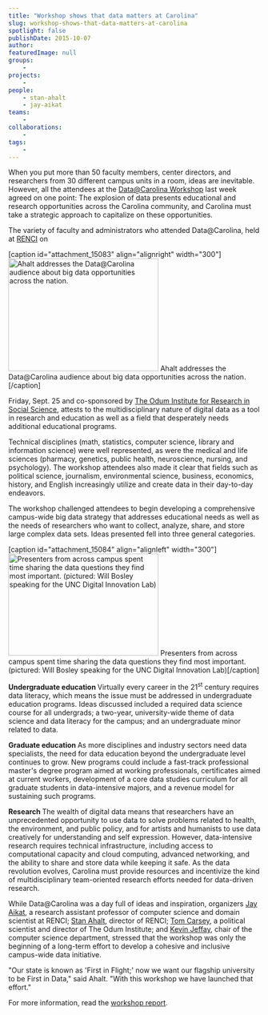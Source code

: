 ```yaml
---
title: "Workshop shows that data matters at Carolina"
slug: workshop-shows-that-data-matters-at-carolina
spotlight: false
publishDate: 2015-10-07
author: 
featuredImage: null
groups:
    - 
projects:
    - 
people:
    - stan-ahalt
    - jay-aikat
teams: 
    - 
collaborations:
    - 
tags:
    - 
---
```

When you put more than 50 faculty members, center directors, and researchers from 30 different campus units in a room, ideas are inevitable. However, all the attendees at the <a href="https://data.web.unc.edu/" target="_blank">Data@Carolina Workshop</a> last week agreed on one point: The explosion of data presents educational and research opportunities across the Carolina community, and Carolina must take a strategic approach to capitalize on these opportunities.



The variety of faculty and administrators who attended Data@Carolina, held at <a style="font-style: inherit; font-weight: inherit;" href="https://renci.org/" target="_blank">RENCI</a> on

[caption id="attachment_15083" align="alignright" width="300"]<a href="https://renci.org/wp-content/uploads/2015/10/IMG_3168_small.jpg"><img class="size-medium wp-image-15083" src="https://renci.org/wp-content/uploads/2015/10/IMG_3168_small-300x225.jpg" alt="Ahalt addresses the Data@Carolina audience about big data opportunities across the nation." width="300" height="225" /></a> Ahalt addresses the Data@Carolina audience about big data opportunities across the nation.[/caption]

Friday, Sept. 25 and co-sponsored by <a style="font-style: inherit; font-weight: inherit;" href="http://www.odum.unc.edu/odum/home2.jsp" target="_blank">The Odum Institute for Research in Social Science</a>, attests to the multidisciplinary nature of digital data as a tool in research and education as well as a field that desperately needs additional educational programs.

Technical disciplines (math, statistics, computer science, library and information science) were well represented, as were the medical and life sciences (pharmacy, genetics, public health, neuroscience, nursing, and psychology). The workshop attendees also made it clear that fields such as political science, journalism, environmental science, business, economics, history, and English increasingly utilize and create data in their day-to-day endeavors.

The workshop challenged attendees to begin developing a comprehensive campus-wide big data strategy that addresses educational needs as well as the needs of researchers who want to collect, analyze, share, and store large complex data sets. Ideas presented fell into three general categories.

[caption id="attachment_15084" align="alignleft" width="300"]<a href="https://renci.org/wp-content/uploads/2015/10/IMG_4114_small.jpg"><img class="wp-image-15084 size-medium" src="https://renci.org/wp-content/uploads/2015/10/IMG_4114_small-300x204.jpg" alt="Presenters from across campus spent time sharing the data questions they find most important. (pictured: Will Bosley speaking for the UNC Digital Innovation Lab)" width="300" height="204" /></a> Presenters from across campus spent time sharing the data questions they find most important. (pictured: Will Bosley speaking for the UNC Digital Innovation Lab)[/caption]

<strong style="font-style: inherit;">Undergraduate education
</strong>Virtually every career in the 21<sup style="font-style: inherit; font-weight: inherit;">st</sup> century requires data literacy, which means the issue must be addressed in undergraduate education programs. Ideas discussed included a required data science course for all undergrads; a two-year, university-wide theme of data science and data literacy for the campus; and an undergraduate minor related to data.

<strong style="font-style: inherit;">Graduate education
</strong>As more disciplines and industry sectors need data specialists, the need for data education beyond the undergraduate level continues to grow. New programs could include a fast-track professional master's degree program aimed at working professionals, certificates aimed at current workers, development of a core data studies curriculum for all graduate students in data-intensive majors, and a revenue model for sustaining such programs.

<strong style="font-style: inherit;">Research
</strong>The wealth of digital data means that researchers have an unprecedented opportunity to use data to solve problems related to health, the environment, and public policy, and for artists and humanists to use data creatively for understanding and self expression. However, data-intensive research requires technical infrastructure, including access to computational capacity and cloud computing, advanced networking, and the ability to share and store data while keeping it safe. As the data revolution evolves, Carolina must provide resources and incentivize the kind of multidisciplinary team-oriented research efforts needed for data-driven research.

While Data@Carolina was a day full of ideas and inspiration, organizers <a style="font-style: inherit; font-weight: inherit;" href="http://jayaikat.web.unc.edu/" target="_blank">Jay Aikat</a>, a research assistant professor of computer science and domain scientist at RENCI; <a style="font-style: inherit; font-weight: inherit;" href="http://cs.unc.edu/people/stan-ahalt/" target="_blank">Stan Ahalt</a>, director of RENCI; <a style="font-style: inherit; font-weight: inherit;" href="http://carsey.web.unc.edu/" target="_blank">Tom Carsey</a>, a political scientist and director of The Odum Institute; and <a style="font-style: inherit; font-weight: inherit;" href="http://jeffay.web.unc.edu/" target="_blank">Kevin Jeffay</a>, chair of the computer science department, stressed that the workshop was only the beginning of a long-term effort to develop a cohesive and inclusive campus-wide data initiative.

"Our state is known as 'First in Flight;' now we want our flagship university to be First in Data," said Ahalt. "With this workshop we have launched that effort."

For more information, read the <a href="http://data.web.unc.edu/files/2015/09/Data@Carolina-Workshop-2015-Report.pdf" target="_blank">workshop report</a>.
